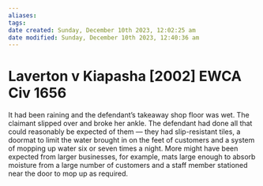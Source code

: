 ```yaml
---
aliases: 
tags: 
date created: Sunday, December 10th 2023, 12:02:25 am
date modified: Sunday, December 10th 2023, 12:40:36 am
---
```


# Laverton v Kiapasha [2002] EWCA Civ 1656

It had been raining and the defendant’s takeaway shop floor was wet. The claimant slipped over and broke her ankle. The defendant had done all that could reasonably be expected of them — they had slip-resistant tiles, a doormat to limit the water brought in on the feet of customers and a system of mopping up water six or seven times a night. More might have been expected from larger businesses, for example, mats large enough to absorb moisture from a large number of customers and a staff member stationed near the door to mop up as required.

